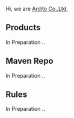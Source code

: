 Hi, we are [Ardito Co.,Ltd.](http://www.ardito.jp)



## Products  

In Preparation ..  



## Maven Repo  

In Preparation ..  



## Rules  

In Preparation ..  


